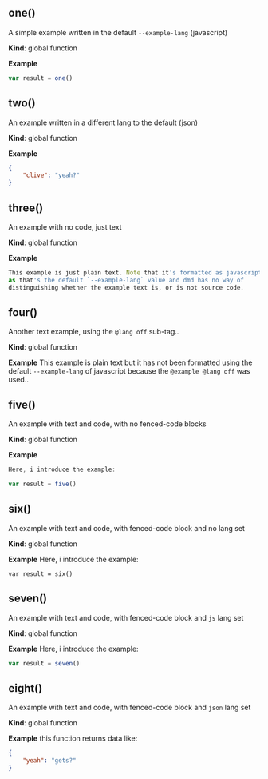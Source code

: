 <a name="BITBUCKET-one"></a>
## one()
A simple example written in the default `--example-lang` (javascript)

**Kind**: global function  



**Example**
```js
var result = one()
```


<a name="BITBUCKET-two"></a>
## two()
An example written in a different lang to the default (json)

**Kind**: global function  



**Example**
```json
{
    "clive": "yeah?"
}
```


<a name="BITBUCKET-three"></a>
## three()
An example with no code, just text

**Kind**: global function  



**Example**
```js
This example is just plain text. Note that it's formatted as javascript
as that's the default `--example-lang` value and dmd has no way of 
distinguishing whether the example text is, or is not source code.
```


<a name="BITBUCKET-four"></a>
## four()
Another text example, using the `@lang off` sub-tag..

**Kind**: global function  



**Example**
This example is plain text but it has not been formatted using the default 
`--example-lang` of javascript because the `@example @lang off` was used..


<a name="BITBUCKET-five"></a>
## five()
An example with text and code, with no fenced-code blocks

**Kind**: global function  



**Example**
```js
Here, i introduce the example: 

var result = five()
```


<a name="BITBUCKET-six"></a>
## six()
An example with text and code, with fenced-code block and no lang set

**Kind**: global function  



**Example**
Here, i introduce the example: 

```
var result = six()
```


<a name="BITBUCKET-seven"></a>
## seven()
An example with text and code, with fenced-code block and `js` lang set

**Kind**: global function  



**Example**
Here, i introduce the example: 

```js
var result = seven()
```


<a name="BITBUCKET-eight"></a>
## eight()
An example with text and code, with fenced-code block and `json` lang set

**Kind**: global function  



**Example**
this function returns data like:

```json
{
    "yeah": "gets?"
}
```


